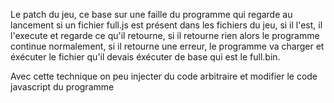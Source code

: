 Le patch du jeu, ce base sur une faille du programme qui regarde au lancement si un fichier full.js est présent dans les fichiers du jeu, si il l'est, il l'execute et regarde ce qu'il retourne, si il retourne rien alors le programme continue normalement, si il retourne une erreur, le programme va charger et éxécuter le fichier qu'il devais éxécuter de base qui est le full.bin.

Avec cette technique on peu injecter du code arbitraire et modifier le code javascript du programme